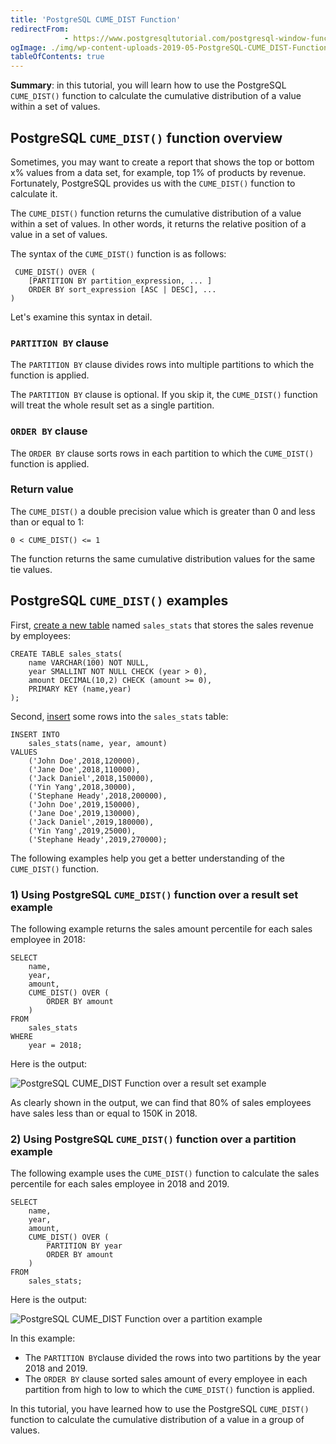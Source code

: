 ```yaml
---
title: 'PostgreSQL CUME_DIST Function'
redirectFrom: 
            - https://www.postgresqltutorial.com/postgresql-window-function/postgresql-cume_dist-function/
ogImage: ./img/wp-content-uploads-2019-05-PostgreSQL-CUME_DIST-Function-over-a-result-set-example.png
tableOfContents: true
---
```


**Summary**: in this tutorial, you will learn how to use the PostgreSQL `CUME_DIST()` function to calculate the cumulative distribution of a value within a set of values.



## PostgreSQL `CUME_DIST()` function overview



Sometimes, you may want to create a report that shows the top or bottom x% values from a data set, for example, top 1% of products by revenue. Fortunately, PostgreSQL provides us with the `CUME_DIST()` function to calculate it.



The `CUME_DIST()` function returns the cumulative distribution of a value within a set of values. In other words, it returns the relative position of a value in a set of values.



The syntax of the `CUME_DIST()` function is as follows:



```
 CUME_DIST() OVER (
    [PARTITION BY partition_expression, ... ]
    ORDER BY sort_expression [ASC | DESC], ...
)
```



Let's examine this syntax in detail.



### `PARTITION BY` clause



The `PARTITION BY` clause divides rows into multiple partitions to which the function is applied.



The `PARTITION BY` clause is optional. If you skip it, the `CUME_DIST()` function will treat the whole result set as a single partition.



### `ORDER BY` clause



The `ORDER BY` clause sorts rows in each partition to which the `CUME_DIST()` function is applied.



### Return value



The `CUME_DIST()` a double precision value which is greater than 0 and less than or equal to 1:



```
0 < CUME_DIST() <= 1
```



The function returns the same cumulative distribution values for the same tie values.



## PostgreSQL `CUME_DIST()` examples



First, [create a new table](/docs/postgresql/postgresql-create-table) named `sales_stats` that stores the sales revenue by employees:



```
CREATE TABLE sales_stats(
    name VARCHAR(100) NOT NULL,
    year SMALLINT NOT NULL CHECK (year > 0),
    amount DECIMAL(10,2) CHECK (amount >= 0),
    PRIMARY KEY (name,year)
);
```



Second, [insert](/docs/postgresql/postgresql-insert) some rows into the `sales_stats` table:



```
INSERT INTO
    sales_stats(name, year, amount)
VALUES
    ('John Doe',2018,120000),
    ('Jane Doe',2018,110000),
    ('Jack Daniel',2018,150000),
    ('Yin Yang',2018,30000),
    ('Stephane Heady',2018,200000),
    ('John Doe',2019,150000),
    ('Jane Doe',2019,130000),
    ('Jack Daniel',2019,180000),
    ('Yin Yang',2019,25000),
    ('Stephane Heady',2019,270000);
```



The following examples help you get a better understanding of the `CUME_DIST()` function.



### 1) Using PostgreSQL `CUME_DIST()` function over a result set example



The following example returns the sales amount percentile for each sales employee in 2018:



```
SELECT
    name,
    year,
    amount,
    CUME_DIST() OVER (
        ORDER BY amount
    )
FROM
    sales_stats
WHERE
    year = 2018;
```



Here is the output:



![PostgreSQL CUME_DIST Function over a result set example](./img/wp-content-uploads-2019-05-PostgreSQL-CUME_DIST-Function-over-a-result-set-example.png)



As clearly shown in the output, we can find that 80% of sales employees have sales less than or equal to 150K in 2018.



### 2) Using PostgreSQL `CUME_DIST()` function over a partition example



The following example uses the `CUME_DIST()` function to calculate the sales percentile for each sales employee in 2018 and 2019.



```
SELECT
    name,
	year,
	amount,
    CUME_DIST() OVER (
		PARTITION BY year
        ORDER BY amount
    )
FROM
    sales_stats;
```



Here is the output:



![PostgreSQL CUME_DIST Function over a partition example](./img/wp-content-uploads-2019-05-PostgreSQL-CUME_DIST-Function-over-a-partition-example.png)



In this example:



- The `PARTITION BY`clause divided the rows into two partitions by the year 2018 and 2019.
- The `ORDER BY` clause sorted sales amount of every employee in each partition from high to low to which the `CUME_DIST()` function is applied.



In this tutorial, you have learned how to use the PostgreSQL `CUME_DIST()` function to calculate the cumulative distribution of a value in a group of values.

